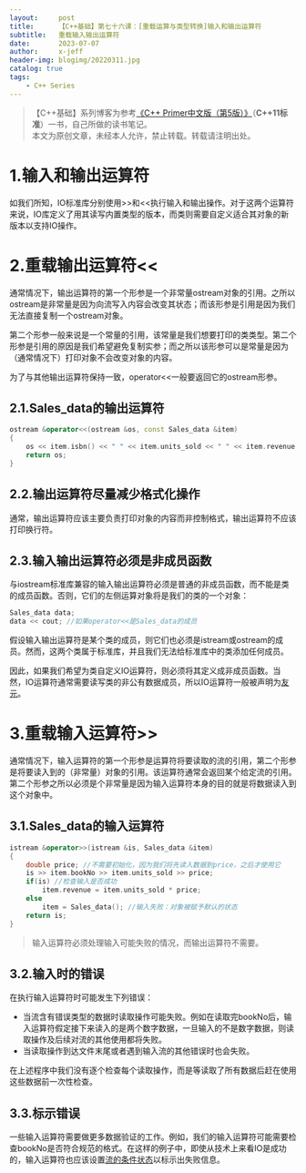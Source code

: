 ```yaml
---
layout:     post
title:      【C++基础】第七十六课：[重载运算与类型转换]输入和输出运算符
subtitle:   重载输入输出运算符
date:       2023-07-07
author:     x-jeff
header-img: blogimg/20220311.jpg
catalog: true
tags:
    - C++ Series
---
```

>【C++基础】系列博客为参考[《C++ Primer中文版（第5版）》](https://www.phei.com.cn/module/goods/wssd_content.jsp?bookid=37655)（**C++11标准**）一书，自己所做的读书笔记。  
>本文为原创文章，未经本人允许，禁止转载。转载请注明出处。

# 1.输入和输出运算符

如我们所知，IO标准库分别使用>>和<<执行输入和输出操作。对于这两个运算符来说，IO库定义了用其读写内置类型的版本，而类则需要自定义适合其对象的新版本以支持IO操作。

# 2.重载输出运算符<<

通常情况下，输出运算符的第一个形参是一个非常量ostream对象的引用。之所以ostream是非常量是因为向流写入内容会改变其状态；而该形参是引用是因为我们无法直接复制一个ostream对象。

第二个形参一般来说是一个常量的引用，该常量是我们想要打印的类类型。第二个形参是引用的原因是我们希望避免复制实参；而之所以该形参可以是常量是因为（通常情况下）打印对象不会改变对象的内容。

为了与其他输出运算符保持一致，operator<<一般要返回它的ostream形参。

## 2.1.Sales\_data的输出运算符

```c++
ostream &operator<<(ostream &os, const Sales_data &item)
{
	os << item.isbn() << " " << item.units_sold << " " << item.revenue << " " << item.avg_price();
	return os;
}
```

## 2.2.输出运算符尽量减少格式化操作

通常，输出运算符应该主要负责打印对象的内容而非控制格式，输出运算符不应该打印换行符。

## 2.3.输入输出运算符必须是非成员函数

与iostream标准库兼容的输入输出运算符必须是普通的非成员函数，而不能是类的成员函数。否则，它们的左侧运算对象将是我们的类的一个对象：

```c++
Sales_data data;
data << cout; //如果operator<<是Sales_data的成员
```

假设输入输出运算符是某个类的成员，则它们也必须是istream或ostream的成员。然而，这两个类属于标准库，并且我们无法给标准库中的类添加任何成员。

因此，如果我们希望为类自定义IO运算符，则必须将其定义成非成员函数。当然，IO运算符通常需要读写类的非公有数据成员，所以IO运算符一般被声明为[友元](http://shichaoxin.com/2022/06/03/C++基础-第四十二课-类-访问控制与封装/#2友元)。

# 3.重载输入运算符>>

通常情况下，输入运算符的第一个形参是运算符将要读取的流的引用，第二个形参是将要读入到的（非常量）对象的引用。该运算符通常会返回某个给定流的引用。第二个形参之所以必须是个非常量是因为输入运算符本身的目的就是将数据读入到这个对象中。

## 3.1.Sales\_data的输入运算符

```c++
istream &operator>>(istream &is, Sales_data &item)
{
	double price; //不需要初始化，因为我们将先读入数据到price，之后才使用它
	is >> item.bookNo >> item.units_sold >> price;
	if(is) //检查输入是否成功
		item.revenue = item.units_sold * price;
	else
		item = Sales_data(); //输入失败：对象被赋予默认的状态
	return is;
}
```

>输入运算符必须处理输入可能失败的情况，而输出运算符不需要。

## 3.2.输入时的错误

在执行输入运算符时可能发生下列错误：

* 当流含有错误类型的数据时读取操作可能失败。例如在读取完bookNo后，输入运算符假定接下来读入的是两个数字数据，一旦输入的不是数字数据，则读取操作及后续对流的其他使用都将失败。
* 当读取操作到达文件末尾或者遇到输入流的其他错误时也会失败。

在上述程序中我们没有逐个检查每个读取操作，而是等读取了所有数据后赶在使用这些数据前一次性检查。

## 3.3.标示错误

一些输入运算符需要做更多数据验证的工作。例如，我们的输入运算符可能需要检查bookNo是否符合规范的格式。在这样的例子中，即使从技术上来看IO是成功的，输入运算符也应该设置[流的条件状态](http://shichaoxin.com/2022/07/31/C++基础-第四十七课-IO库-IO类/#4条件状态)以标示出失败信息。